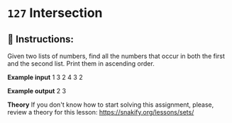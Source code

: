  # `127` Intersection

## 📝 Instructions:

Given two lists of numbers, find all the numbers that occur in both the first and the second list. Print them in ascending order.

**Example input**
1 3 2
4 3 2

**Example output**
2 3

**Theory**
If you don't know how to start solving this assignment, please, review a theory for this lesson:
https://snakify.org/lessons/sets/